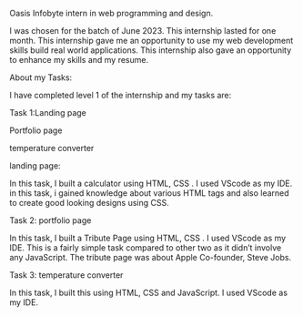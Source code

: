  Oasis Infobyte intern in web programming and design.

I was chosen for the batch of June 2023. This internship lasted for one month. This internship gave me an opportunity to use my web development skills build real world applications. This internship also gave an opportunity to enhance my skills and my resume. 

About my Tasks:

I have completed level 1 of the internship and my tasks are:

Task 1:Landing page

Portfolio page

temperature converter

landing page:

In this task, I built a calculator using HTML, CSS . I used VScode as my IDE. in this task, i gained knowledge about various HTML tags and also learned to create good looking designs using CSS.

Task 2: portfolio page

In this task, I built a Tribute Page using HTML, CSS . I used VScode as my IDE. This is a fairly simple task compared to other two as it didn’t involve any JavaScript. The tribute page was about Apple Co-founder, Steve Jobs.

Task 3: temperature converter

In this task, I built this using HTML, CSS and JavaScript. I used VScode as my IDE.
